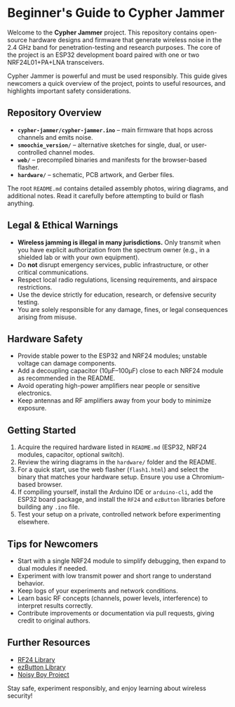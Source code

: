 # Beginner's Guide to Cypher Jammer

Welcome to the **Cypher Jammer** project. This repository contains open-source hardware designs and firmware that generate wireless noise in the 2.4 GHz band for penetration-testing and research purposes. The core of the project is an ESP32 development board paired with one or two NRF24L01+PA+LNA transceivers.

Cypher Jammer is powerful and must be used responsibly. This guide gives newcomers a quick overview of the project, points to useful resources, and highlights important safety considerations.

## Repository Overview
- **`cypher-jammer/cypher-jammer.ino`** – main firmware that hops across channels and emits noise.
- **`smoochie_version/`** – alternative sketches for single, dual, or user-controlled channel modes.
- **`web/`** – precompiled binaries and manifests for the browser-based flasher.
- **`hardware/`** – schematic, PCB artwork, and Gerber files.

The root `README.md` contains detailed assembly photos, wiring diagrams, and additional notes. Read it carefully before attempting to build or flash anything.

## Legal & Ethical Warnings
- **Wireless jamming is illegal in many jurisdictions.** Only transmit when you have explicit authorization from the spectrum owner (e.g., in a shielded lab or with your own equipment).
- Do **not** disrupt emergency services, public infrastructure, or other critical communications.
- Respect local radio regulations, licensing requirements, and airspace restrictions.
- Use the device strictly for education, research, or defensive security testing.
- You are solely responsible for any damage, fines, or legal consequences arising from misuse.

## Hardware Safety
- Provide stable power to the ESP32 and NRF24 modules; unstable voltage can damage components.
- Add a decoupling capacitor (10µF–100µF) close to each NRF24 module as recommended in the README.
- Avoid operating high-power amplifiers near people or sensitive electronics.
- Keep antennas and RF amplifiers away from your body to minimize exposure.

## Getting Started
1. Acquire the required hardware listed in `README.md` (ESP32, NRF24 modules, capacitor, optional switch).
2. Review the wiring diagrams in the `hardware/` folder and the README.
3. For a quick start, use the web flasher (`flash1.html`) and select the binary that matches your hardware setup. Ensure you use a Chromium-based browser.
4. If compiling yourself, install the Arduino IDE or `arduino-cli`, add the ESP32 board package, and install the `RF24` and `ezButton` libraries before building any `.ino` file.
5. Test your setup on a private, controlled network before experimenting elsewhere.

## Tips for Newcomers
- Start with a single NRF24 module to simplify debugging, then expand to dual modules if needed.
- Experiment with low transmit power and short range to understand behavior.
- Keep logs of your experiments and network conditions.
- Learn basic RF concepts (channels, power levels, interference) to interpret results correctly.
- Contribute improvements or documentation via pull requests, giving credit to original authors.

## Further Resources
- [RF24 Library](https://github.com/nRF24/RF24)
- [ezButton Library](https://arduinogetstarted.com/tutorials/arduino-button-library)
- [Noisy Boy Project](https://github.com/smoochiee/Noisy-boy-esp32-Bluetooth-jammer)

Stay safe, experiment responsibly, and enjoy learning about wireless security!
